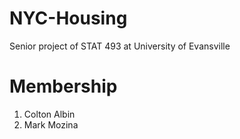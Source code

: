 # NYC-Housing

Senior project of STAT 493 at University of Evansville

# Membership
1. Colton Albin 
2. Mark Mozina